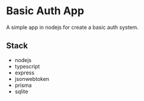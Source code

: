 # Basic Auth App

A simple app in nodejs for create a basic auth system.

## Stack

- nodejs
- typescript
- express
- jsonwebtoken
- prisma
- sqlite